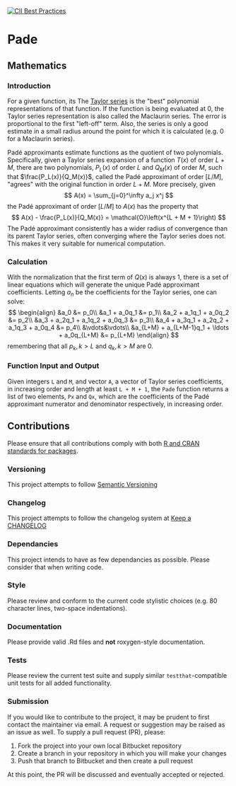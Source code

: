 [![CII Best Practices](https://bestpractices.coreinfrastructure.org/projects/2033/badge)](https://bestpractices.coreinfrastructure.org/projects/2033)
# Pade

## Mathematics

### Introduction
For a given function, its The [Taylor series](https://en.wikipedia.org/wiki/Taylor_series) is the "best" polynomial representations of that function. If the function is being evaluated at 0, the Taylor series representation is also called the Maclaurin series. The error is proportional to the first "left-off" term. Also, the series is only a good estimate in a small radius around the point for which it is calculated (e.g. 0 for a Maclaurin series).

Padé approximants estimate functions as the quotient of two polynomials. Specifically, given a Taylor series expansion of a function $T(x)$ of order $L + M$, there are two polynomials, $P_L(x)$ of order $L$ and $Q_M(x)$ of order $M$, such that $\frac{P_L(x)}{Q_M(x)}$, called the Padé approximant of order $[L/M]$, "agrees" with the original function in order $L + M$. More precisely, given
$$ 
A(x) = \sum_{j=0}^\infty a_j x^j 
$$
the Padé approximant of order $[L/M]$ to $A(x)$ has the property that
$$ 
A(x) - \frac{P_L(x)}{Q_M(x)} = \mathcal{O}\left(x^{L + M + 1}\right) 
$$
The Padé approximant consistently has a wider radius of convergence than its parent Taylor series, often converging where the Taylor series does not. This makes it very suitable for numerical computation.

### Calculation
With the normalization that the first term of $Q(x)$ is always 1, there is a set of linear equations which will generate the unique Padé approximant coefficients. Letting $a_n$ be the coefficients for the Taylor series, one can solve:
$$ 
\begin{align}
&a_0 &= p_0\\
&a_1 + a_0q_1 &= p_1\\
&a_2 + a_1q_1 + a_0q_2 &= p_2\\
&a_3 + a_2q_1 + a_1q_2 + a_0q_3 &= p_3\\
&a_4 + a_3q_1 + a_2q_2 + a_1q_3 + a_0q_4 &= p_4\\
&\vdots&\vdots\\
&a_{L+M} + a_{L+M-1}q_1 + \ldots + a_0q_{L+M} &= p_{L+M}
\end{align} 
$$
remembering that all $p_k, k > L$ and $q_k, k > M$ are 0.

### Function Input and Output
Given integers `L` and `M`, and vector `A`, a vector of Taylor series coefficients, in increasing order and length at least `L + M + 1`, the `Pade` function returns a list of two elements, `Px` and `Qx`, which are the coefficients of the Padé approximant numerator and denominator respectively, in increasing order.

## Contributions
Please ensure that all contributions comply with both [R and CRAN standards for packages](https://cran.r-project.org/doc/manuals/r-release/R-exts.html).
### Versioning
This project attempts to follow [Semantic Versioning](http://semver.org/)
### Changelog
This project attempts to follow the changelog system at [Keep a CHANGELOG](http://keepachangelog.com/)
### Dependancies
This project intends to have as few dependancies as possible. Please consider that when writing code.
### Style
Please review and conform to the current code stylistic choices (e.g. 80 character lines, two-space indentations).
### Documentation
Please provide valid .Rd files and **not** roxygen-style documentation.
### Tests
Please review the current test suite and supply similar `testthat`-compatible unit tests for all added functionality. 
### Submission

If you would like to contribute to the project, it may be prudent to first contact the maintainer via email. A request or suggestion may be raised as an issue as well. To supply a pull request (PR), please:

 1. Fork the project into your own local Bitbucket repository
 2. Create a branch in your repository in which you will make your changes
 3. Push that branch to Bitbucket and then create a pull request
 
At this point, the PR will be discussed and eventually accepted or rejected.